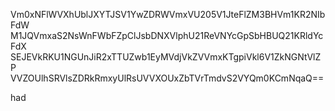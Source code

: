 Vm0xNFlWVXhUblJXYTJSV1YwZDRWVmxVU205V1JteFlZM3BHVm1KR2NIbFdW
M1JQVmxaS2NsWnFWbFZpClJsbDNXVlphU21ReVNYcGpSbHBUQ21KRldYcFdX
SEJEVkRKU1NGUnJiR2xTTUZwb1EyMVdjVkZVVmxKTgpiVkl6V1ZkNGNtVlZP
VVZOUlhSRVlsZDRkRmxyUlRsUVVXOUxZbTVrTmdvS2VYQm0KCmNqaQ==

had